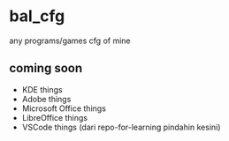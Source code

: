 # bal_cfg

any programs/games cfg of mine

## coming soon

- KDE things
- Adobe things
- Microsoft Office things
- LibreOffice things
- VSCode things (dari repo-for-learning pindahin kesini)
